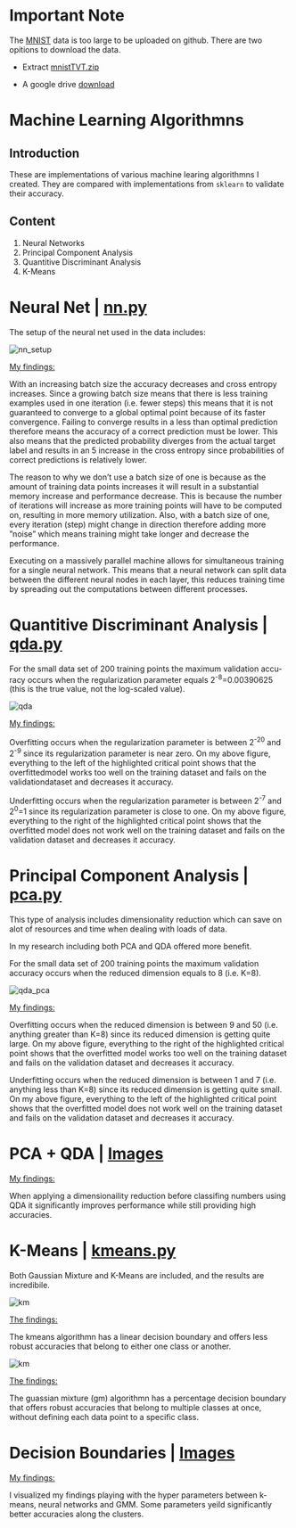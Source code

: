 # Important Note
The [MNIST](https://en.wikipedia.org/wiki/MNIST_database) data is too large to be uploaded on github. There are two opitions to download the data.

- Extract [mnistTVT.zip](mnistTVT.zip)

- A google drive [download](https://drive.google.com/file/d/15qu5I-P4NV4yi5sWTO5Bk9L7hmyMQm4t/view?usp=sharing)

# Machine Learning Algorithmns
## Introduction
These are implementations of various machine learing algorithmns I created. They are compared with implementations from ```sklearn``` to validate their accuracy.
## Content
1. Neural Networks
2. Principal Component Analysis
3. Quantitive Discriminant Analysis
4. K-Means

# Neural Net | [nn.py](nn.py)
The setup of the neural net used in the data includes:

![nn_setup](img/nn_setup.png)

<u>My findings: </u>

With an increasing batch size the accuracy decreases and cross entropy increases. Since a growing batch size means that there is less training examples
used in one iteration (i.e. fewer steps) this means that it is not guaranteed
to converge to a global optimal point because of its faster convergence. Failing to converge results in a less than optimal prediction therefore means the
accuracy of a correct prediction must be lower. This also means that the
predicted probability diverges from the actual target label and results in an
5
increase in the cross entropy since probabilities of correct predictions is relatively lower.

The reason to why we don’t use a batch size of one is because as the amount
of training data points increases it will result in a substantial memory increase and performance decrease. This is because the number of iterations
will increase as more training points will have to be computed on, resulting
in more memory utilization. Also, with a batch size of one, every iteration
(step) might change in direction therefore adding more ”noise” which means
training might take longer and decrease the performance.

Executing on a massively parallel machine allows for simultaneous training for a single neural network. This means that a neural network can split data between the different neural nodes in each layer, this reduces training time by spreading out the computations between different processes.

# Quantitive Discriminant Analysis | [qda.py](qda.py)

For the small data set of 200 training points the maximum validation accu-racy occurs when the regularization parameter equals 2<sup>-8</sup>=0.00390625 (this is the true value, not the log-scaled value).

![qda](img/qda_acc.png)

<u>My findings: </u>

Overfitting occurs when the regularization parameter is between 2<sup>-20</sup> and 2<sup>-9</sup> since its regularization parameter is near zero.  On my above figure, everything to the left of the highlighted critical point shows that the overfittedmodel  works  too  well  on  the  training  dataset  and  fails  on  the  validationdataset and decreases it accuracy.

Underfitting occurs when the regularization parameter is between 2<sup>-7</sup> and 2<sup>0</sup>=1 since its regularization parameter is close to one. On my above figure, everything to the right of the highlighted critical point shows that the overfitted model does not work well on the training dataset and fails on the validation dataset and decreases it accuracy.

# Principal Component Analysis | [pca.py](pca.py)

This type of analysis includes dimensionality reduction which can save on alot of resources and time when dealing with loads of data.

In my research including both PCA and QDA offered more benefit.

For the small data set of 200 training points the maximum validation accuracy occurs when the reduced     dimension equals to 8 (i.e. K=8).

![qda_pca](img/qda_pca_acc.png)

<u>My findings: </u>

Overfitting occurs when the reduced dimension is between 9 and 50 (i.e. anything greater than K=8) since its reduced dimension is getting quite large. On my above figure, everything to the right of the highlighted critical point shows that the overfitted model works too well on the training dataset and fails on the validation dataset and decreases it accuracy.

Underfitting occurs when the reduced dimension is between 1 and 7 (i.e. anything less than K=8) since its reduced dimension is getting quite small. On my above figure, everything to the left of the highlighted critical point shows that the overfitted model does not work well on the training dataset and fails on the validation dataset and decreases it accuracy.

# PCA + QDA | [Images](graphs_and_plots/pca_and_qda_accuracy)

<u>My findings: </u>

When applying a dimensionaility reduction before classifing numbers using QDA it significantly improves performance while still providing high accuracies. 

# K-Means | [kmeans.py](kmeans.py)

Both Gaussian Mixture and K-Means are included, and the results are incredibile. 

![km](img/kmean_border.png)

<u>The findings:</u>

The kmeans algorithmn has a linear decision boundary and offers less robust accuracies that belong to either one class or another. 

![km](img/gm_border.png)

<u>The findings:</u>

The guassian mixture (gm) algorithmn has a percentage decision boundary that offers robust accuracies that belong to multiple classes at once, without defining each data point to a specific class. 

# Decision Boundaries | [Images](graphs_and_plots/multiclass_classification)

<u>My findings: </u>

I visualized my findings playing with the hyper parameters between k-means, neural networks and GMM. Some parameters yeild significantly better accuracies along the clusters.
